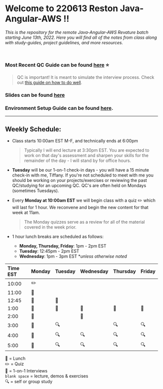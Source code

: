 # Welcome to 220613 Reston Java-Angular-AWS !!
*This is the repository for the remote Java-Angular-AWS Revature batch starting June 13th, 2022.
Here you will find all of the notes from class along with study-guides, project guidelines, and more resources.*

<br>

### Most Recent QC Guide can be found [here](https://github.com/210823-Enterprise/demos/blob/main/8-microservices/qc-questions.md) :star:
> QC is important! It is meant to simulate the interview process.  Check out [this guide on how to do well](https://github.com/210823-Enterprise/demos/blob/main/interviews/how-to-do-well-in-qc.md). 

### Slides can be found [here](https://docs.google.com/presentation/d/1lOrz4BWbZO4tkQlK94SQ08ARVwq9n5bCRLMNoEXTtec/edit?usp=sharing)

### Environment Setup Guide can be found [here](https://github.com/220613-Reston-Java-Angular-AWS/Curriculum-Notes/tree/main/Environment-Setup).
---

## Weekly Schedule:
* Class starts 10:00am EST M-F, and technically ends at 6:00pm
  > Typically I will end lecture at 3:30pm EST.  You are expected to work on that day's assessment and sharpen your skills for the remainder of the day - I will stand by for office hours.
  
* **Tuesday** will be our 1-on-1 check-in days - you will have a 15 minute check-in with me, Tiffany.  If you're not scheduled to meet with me you should be working on your projects/exercises or reviewing the past QC/studying for an upcoming QC. QC's are often held on Mondays (sometimes Tuesdays).

* Every **Monday at 10:00am EST** we will begin class with a quiz :pencil2: which will last for 1 hour.  We reconvene and begin the new content for that week at 11am.
  > The Monday quizzes serve as a review for all of the material covered in the week prior.

* 1 hour lunch breaks are scheduled as follows:
  - **Monday, Thursday, Friday**: 1pm - 2pm EST
  - **Tuesday**: 12:45pm - 2pm EST
  - **Wednesday**: 1pm - 3pm EST **unless otherwise noted*
 

Time EST |  Monday | Tuesday | Wednesday | Thursday |   Friday   |
:--------|---------|---------|-----------|----------|------------|
10:00    |   :pencil2:      |         |           |          |            |
11:00    |   :speech_balloon:      |         |           |          |            |
12:45    | :speech_balloon: | :pizza:        |           |          |            |
1:00    | :pizza:  |  :pizza:       |  :pizza:        |    :pizza:      |    :pizza:       |
2:00    |   :speech_balloon:      |         |  :pizza:          |          |            |
3:00    |   :speech_balloon:      |   :mag:      |          |   :mag:       |    :mag:        |
4:00    |  :speech_balloon:       |  :mag:     |      :mag:      |   :mag:       |   :mag:         |
5:00    |  :speech_balloon:       |  :mag:       |   :mag:        |    :mag:      |    :mag:      | 

:pizza: = Lunch <br>
:pencil2: = Quiz <br>
:speech_balloon: = 1-on-1 Interviews <br>
`blank space` = lecture, demos & exercises <br>
:mag: = self or group study 

